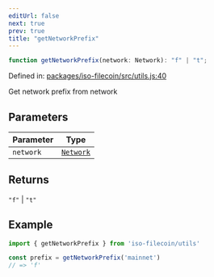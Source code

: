 ```yaml
---
editUrl: false
next: true
prev: true
title: "getNetworkPrefix"
---
```


```ts
function getNetworkPrefix(network: Network): "f" | "t";
```

Defined in: [packages/iso-filecoin/src/utils.js:40](https://github.com/hugomrdias/filecoin/blob/main/packages/iso-filecoin/src/utils.js#L40)

Get network prefix from network

## Parameters

| Parameter | Type |
| ------ | ------ |
| `network` | [`Network`](/api/iso-filecoin/types/type-aliases/network/) |

## Returns

`"f"` \| `"t"`

## Example

```ts twoslash
import { getNetworkPrefix } from 'iso-filecoin/utils'

const prefix = getNetworkPrefix('mainnet')
// => 'f'
